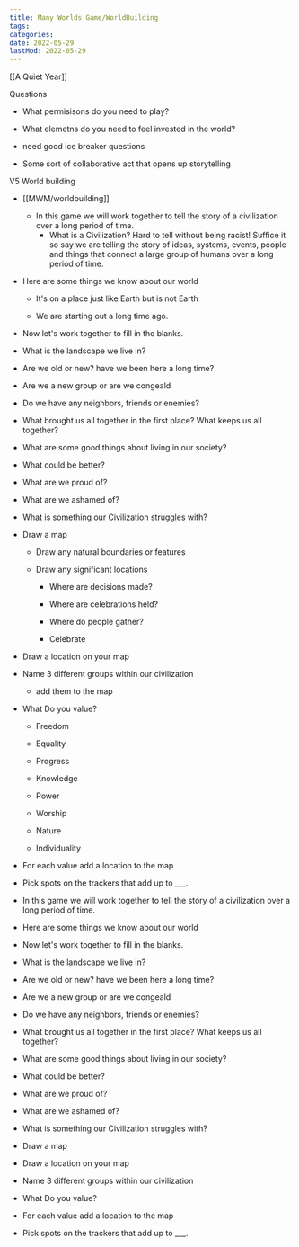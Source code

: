 ```yaml
---
title: Many Worlds Game/WorldBuilding
tags:
categories:
date: 2022-05-29
lastMod: 2022-05-29
---
```

[[A Quiet Year]]

Questions

  + What permisisons do you need to play?

  + What elemetns do you need to feel invested in the world?

  + need good ice breaker questions


  + Some sort of collaborative act that  opens up storytelling


V5 World building

  + [[MWM/worldbuilding]]

    + In this game we will work together to tell the story of a civilization over a long period of time.
      + What is a Civilization? Hard to tell without being racist! Suffice it so say we are telling the story of ideas, systems, events, people and things that connect a large group of humans over a long period of time.
  + Here are some things we know about our world

    + It's on a place just like Earth but is not Earth

    + We are starting out a long time ago.

  + Now let's work together to fill in the blanks.

  + What is the landscape we live in?

  + Are we old or new? have we been here a long time?

  + Are we a new group or are we congeald

  + Do we have any neighbors, friends or enemies?

  + What brought us all together in the first place? What keeps us all together?

  + What are some good things about living in our society?

  + What could be better?

  + What are we proud of?

  + What are we ashamed of?

  + What is something our Civilization struggles with?

  + Draw a map

    + Draw any natural boundaries or features

    + Draw any significant locations

      + Where are decisions made?

      + Where are celebrations held?

      + Where do people gather?

      + Celebrate

  + Draw a location on your map

  + Name 3 different groups within our civilization

    + add them to the map

  + What Do you value?

    + Freedom

    + Equality

    + Progress

    + Knowledge

    + Power

    + Worship

    + Nature

    + Individuality

  + For each value add a location to the map

  + Pick spots on the trackers that add up to ___.

  + In this game we will work together to tell the story of a civilization over a long period of time.

  + Here are some things we know about our world

  + Now let's work together to fill in the blanks.

  + What is the landscape we live in?

  + Are we old or new? have we been here a long time?

  + Are we a new group or are we congeald

  + Do we have any neighbors, friends or enemies?

  + What brought us all together in the first place? What keeps us all together?

  + What are some good things about living in our society?

  + What could be better?

  + What are we proud of?

  + What are we ashamed of?

  + What is something our Civilization struggles with?

  + Draw a map

  + Draw a location on your map

  + Name 3 different groups within our civilization

  + What Do you value?

  + For each value add a location to the map

  + Pick spots on the trackers that add up to ___.




